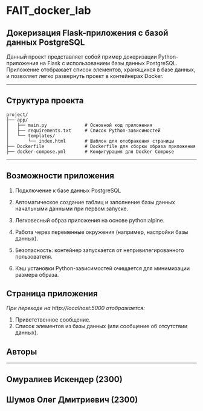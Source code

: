 # FAIT_docker_lab

## Докеризация Flask-приложения с базой данных PostgreSQL

Данный проект представляет собой пример докеризации Python-приложения на Flask с использованием базы данных PostgreSQL. Приложение отображает список элементов, хранящихся в базе данных, и позволяет легко развернуть проект в контейнерах Docker.

---

## Структура проекта

```plaintext
project/
├── app/
│   ├── main.py              # Основной код приложения
│   ├── requirements.txt     # Список Python-зависимостей
│   └── templates/
│       └── index.html       # Шаблон для отображения страницы
├── Dockerfile               # Dockerfile для сборки образа приложения
├── docker-compose.yml       # Конфигурация для Docker Compose
```
---

## Возможности приложения
1) Подключение к базе данных PostgreSQL

2) Автоматическое создание таблиц и заполнение базы данных начальными данными при первом запуске.

3) Легковесный образ приложения на основе python:alpine.

4) Работа через переменные окружения (например, настройки базы данных).

5) Безопасность: контейнер запускается от непривилегированного пользователя.

6) Кэш установки Python-зависимостей очищается для минимизации размера образа.

## Страница приложения
_При переходе на http://localhost:5000 отображается:_

1. Приветственное сообщение.
2. Список элементов из базы данных (или сообщение об отсутствии данных).

## Авторы
---
Омуралиев Искендер (2300) 
--
Шумов Олег Дмитриевич (2300)
---
